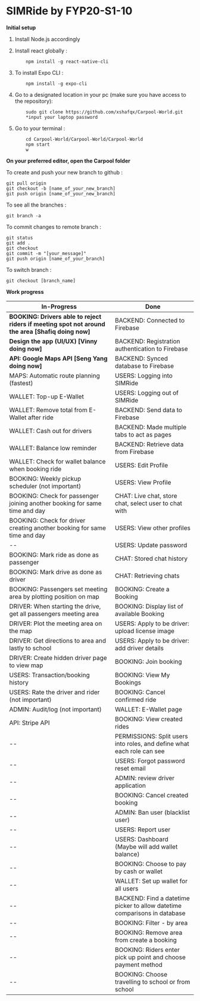 # SIMRide by FYP20-S1-10



**Initial setup**

1. Install Node.js accordingly

2. Install react globally :
    ```
        npm install -g react-native-cli
    ```

3. To install Expo CLI :
    ```
        npm install -g expo-cli
    ```

4. Go to a designated location in your pc (make sure you have access to the repository):
    ```
        sudo git clone https://github.com/xshafqx/Carpool-World.git
        *input your laptop password
    ```

5. Go to your terminal :
    ```
        cd Carpool-World/Carpool-World/Carpool-World
        npm start
        w
    ```



**On your preferred editor, open the Carpool folder**

To create and push your new branch to github :
```
git pull origin
git checkout -b [name_of_your_new_branch]
git push origin [name_of_your_new_branch]
```


To see all the branches :
```
git branch -a
```


To commit changes to remote branch :
```
git status
git add .
git checkout
git commit -m "[your_message]"
git push origin [name_of_your_branch]
```


To switch branch :
```
git checkout [branch_name]
```


**Work progress**

In-Progress | Done
----------- | -----------
**BOOKING: Drivers able to reject riders if meeting spot not around the area [Shafiq doing now]** | BACKEND: Connected to Firebase 
**Design the app (UI/UX) [Vinny doing now]** | BACKEND: Registration authentication to Firebase 
**API: Google Maps API [Seng Yang doing now]** | BACKEND: Synced database to Firebase 
MAPS: Automatic route planning (fastest) | USERS: Logging into SIMRide 
WALLET: Top-up E-Wallet | USERS: Logging out of SIMRide 
WALLET: Remove total from E-Wallet after ride | BACKEND: Send data to Firebase 
WALLET: Cash out for drivers | BACKEND: Made multiple tabs to act as pages 
WALLET: Balance low reminder | BACKEND: Retrieve data from Firebase 
WALLET: Check for wallet balance when booking ride | USERS: Edit Profile 
BOOKING: Weekly pickup scheduler (not important) | USERS: View Profile 
BOOKING: Check for passenger joining another booking for same time and day | CHAT: Live chat, store chat, select user to chat with 
BOOKING: Check for driver creating another booking for same time and day  | USERS: View other profiles 
-- | USERS: Update password
BOOKING: Mark ride as done as passenger | CHAT: Stored chat history 
BOOKING: Mark drive as done as driver | CHAT: Retrieving chats
BOOKING: Passengers set meeting area by plotting position on map | BOOKING: Create a Booking
DRIVER: When starting the drive, get all passengers meeting area | BOOKING: Display list of available Booking
DRIVER: Plot the meeting area on the map | USERS: Apply to be driver: upload license image
DRIVER: Get directions to area and lastly to school | USERS: Apply to be driver: add driver details
DRIVER: Create hidden driver page to view map | BOOKING: Join booking
USERS: Transaction/booking history | BOOKING: View My Bookings
USERS: Rate the driver and rider (not important) | BOOKING: Cancel confirmed ride
ADMIN: Audit/log (not important) | WALLET: E-Wallet page
API: Stripe API | BOOKING: View created rides
-- | PERMISSIONS: Split users into roles, and define what each role can see
-- | USERS: Forgot password reset email
-- | ADMIN: review driver application
-- | BOOKING: Cancel created booking
-- | ADMIN: Ban user (blacklist user)
-- | USERS: Report user
-- | USERS: Dashboard (Maybe will add wallet balance)
-- | BOOKING: Choose to pay by cash or wallet
-- | WALLET: Set up wallet for all users
-- | BACKEND: Find a datetime picker to allow datetime comparisons in database
-- | BOOKING: Filter - by area
-- | BOOKING: Remove area from create a booking
-- | BOOKING: Riders enter pick up point and choose payment method
-- | BOOKING: Choose travelling to school or from school

